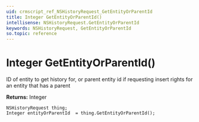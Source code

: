 ```yaml
---
uid: crmscript_ref_NSHistoryRequest_GetEntityOrParentId
title: Integer GetEntityOrParentId()
intellisense: NSHistoryRequest.GetEntityOrParentId
keywords: NSHistoryRequest, GetEntityOrParentId
so.topic: reference
---
```


# Integer GetEntityOrParentId()

ID of entity to get history for, or parent entity id if requesting insert rights for an entity that has a parent

**Returns:** Integer

```crmscript
NSHistoryRequest thing;
Integer entityOrParentId  = thing.GetEntityOrParentId();
```

